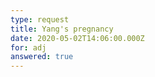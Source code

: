 ```yaml
---
type: request
title: Yang's pregnancy
date: 2020-05-02T14:06:00.000Z
for: adj
answered: true
---
```

